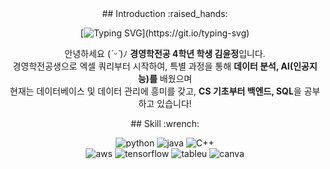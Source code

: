 <div align=center>
  ## Introduction :raised_hands:
  
  [![Typing SVG](https://readme-typing-svg.demolab.com?font=Fira+Code&pause=1000&color=000000&random=false&width=435&lines=Hello+world%2C+This+is+JERRY'S+GITHUB!)](https://git.io/typing-svg)

  안녕하세요 (*ˊᵕˋ*)ﾉ **경영학전공 4학년 학생 김윤정**입니다. <br>
  경영학전공생으로 엑셀 쿼리부터 시작하여, 특별 과정을 통해 **데이터 분석, AI(인공지능)를** 배웠으며 <br>
  현재는 데이터베이스 및 데이터 관리에 흥미를 갖고, **CS 기초부터 백엔드, SQL**을 공부하고 있습니다!
  
</div>

<div align=center>
  ## Skill :wrench:
  
  ![python](https://img.shields.io/badge/Python-3776AB?style=for-the-badge&logo=python&logoColor=white)
  ![java](https://img.shields.io/badge/Java-ED8B00?style=for-the-badge&logo=openjdk&logoColor=white)
  ![C++](https://img.shields.io/badge/C%2B%2B-00599C?style=for-the-badge&logo=c%2B%2B&logoColor=white)<br>
  ![aws](https://img.shields.io/badge/Amazon_AWS-232F3E?style=for-the-badge&logo=amazon-aws&logoColor=white)
  ![tensorflow](https://img.shields.io/badge/TensorFlow-FF6F00?style=for-the-badge&logo=tensorflow&logoColor=white)
  ![tableu](https://img.shields.io/badge/Tableau-E97627?style=for-the-badge&logo=Tableau&logoColor=white)
  ![canva](https://img.shields.io/badge/Canva-%2300C4CC.svg?&style=for-the-badge&logo=Canva&logoColor=white)
  
</div>
